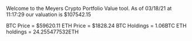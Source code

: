 Welcome to the Meyers Crypto Portfolio Value tool. 
As of 03/18/21 at 11:17:29 our valuation is $107542.15 

BTC Price = $59620.11
 ETH Price = $1828.24
BTC Holdings = 1.06BTC
 ETH holdings = 24.255477532ETH 
